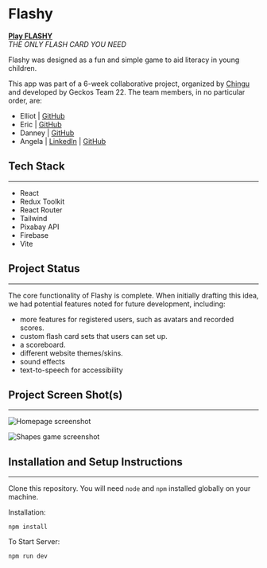 # Flashy

[**Play FLASHY**](https://flashy.onrender.com/)
<br />_THE ONLY FLASH CARD YOU NEED_

Flashy was designed as a fun and simple game to aid literacy in young children.

This app was part of a 6-week collaborative project, organized by [Chingu](https://chingu.io) and developed by Geckos Team 22. The team members, in no particular order, are:

- Elliot | [GitHub](https://github.com/MoxElliot)
- Eric | [GitHub](https://github.com/E-wang42)
- Danney | [GitHub](https://github.com/Danneytrieu)
- Angela | [LinkedIn](https://linkedin.com/in/angela-sun-flores) | [GitHub](https://github.com/valanex)

## Tech Stack
---
- React
- Redux Toolkit
- React Router
- Tailwind
- Pixabay API
- Firebase
- Vite

## Project Status
---
The core functionality of Flashy is complete. When initially drafting this idea, we had potential features noted for future development, including:
- more features for registered users, such as avatars and recorded scores.
- custom flash card sets that users can set up.
- a scoreboard.
- different website themes/skins.
- sound effects
- text-to-speech for accessibility

## Project Screen Shot(s)
---

![Homepage screenshot](https://github.com/chingu-voyages/v42-geckos-team-22/screenshot1.PNG)

![Shapes game screenshot](https://github.com/chingu-voyages/v42-geckos-team-22/screenshot2.PNG)

   

## Installation and Setup Instructions
---
Clone this repository. You will need `node` and `npm` installed globally on your machine.

Installation:

`npm install`

To Start Server:

`npm run dev`

